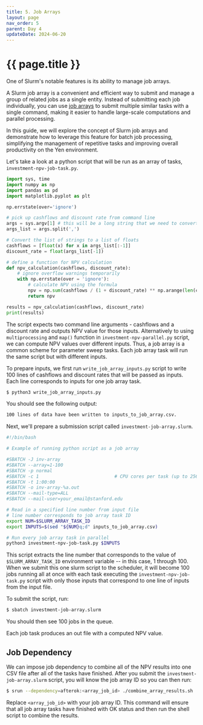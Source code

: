 ```yaml
---
title: 5. Job Arrays
layout: page
nav_order: 5
parent: Day 4
updateDate: 2024-06-20
---
```


# {{ page.title }}

One of Slurm's notable features is its ability to manage job arrays.

A Slurm job array is a convenient and efficient way to submit and manage a group of related jobs as a single entity. Instead of submitting each job individually, you can use <a href="https://slurm.schedmd.com/job_array.html" target="_blank">job arrays</a> to submit multiple similar tasks with a single command, making it easier to handle large-scale computations and parallel processing.

In this guide, we will explore the concept of Slurm job arrays and  demonstrate how to leverage this feature for batch job processing, simplifying the management of repetitive tasks and improving overall productivity on the Yen environment.

Let's take a look at a python script that will be run as an array of tasks, `investment-npv-job-task.py`.

```python
import sys, time
import numpy as np
import pandas as pd
import matplotlib.pyplot as plt

np.errstate(over='ignore')

# pick up cashflows and discount rate from command line
args = sys.argv[1] # this will be a long string that we need to convert into a cashflows vector of floats and discount rate as a float
args_list = args.split(',')

# Convert the list of strings to a list of floats
cashflows = [float(x) for x in args_list[:-1]]
discount_rate = float(args_list[-1])

# define a function for NPV calculation
def npv_calculation(cashflows, discount_rate):
    # ignore overflow warnings temporarily
    with np.errstate(over = 'ignore'):
        # calculate NPV using the formula
        npv = np.sum(cashflows / (1 + discount_rate) ** np.arange(len(cashflows)))
        return npv

results = npv_calculation(cashflows, discount_rate)
print(results)
```

The script expects two command line arguments - cashflows and a discount rate and outputs NPV value for those inputs. Alternatively to using `multiprocessing` and `map()` function in `investment-npv-parallel.py` script, we can compute NPV values over different inputs. Thus, a job array is a common scheme for parameter sweep tasks. Each job array task will run the same script but with different inputs. 

To prepare inputs, we first run `write_job_array_inputs.py` script to write 100 lines of cashflows and discount rates that will be passed as inputs. Each line corresponds to inputs for one job array task. 

```bash
$ python3 write_job_array_inputs.py
```

You should see the following output:
```bash
100 lines of data have been written to inputs_to_job_array.csv.
```

Next, we'll prepare a submission script called `investment-job-array.slurm`.

```bash
#!/bin/bash

# Example of running python script as a job array

#SBATCH -J inv-array
#SBATCH --array=1-100
#SBATCH -p normal
#SBATCH -c 1                            # CPU cores per task (up to 256 on normal partition)
#SBATCH -t 1:00:00
#SBATCH -o inv-array-%a.out
#SBATCH --mail-type=ALL
#SBATCH --mail-user=your_email@stanford.edu

# Read in a specified line number from input file
# line number corresponds to job array task ID
export NUM=$SLURM_ARRAY_TASK_ID
export INPUTS=$(sed "${NUM}q;d" inputs_to_job_array.csv)

# Run every job array task in parallel
python3 investment-npv-job-task.py $INPUTS
```

This script extracts the line number that corresponds to the value of `$SLURM_ARRAY_TASK_ID` environment variable -- in this case, 1 through 100. When we submit this one slurm script to the scheduler, it will become 100 jobs running all at once with each task executing the `investment-npv-job-task.py` script with only those inputs that correspond to one line of inputs from the input file. 


To submit the script, run:

```bash
$ sbatch investment-job-array.slurm
```

You should then see 100 jobs in the queue. 

Each job task produces an out file with a computed NPV value.


## Job Dependency
We can impose job dependency to combine all of the NPV results into one CSV file after all of the tasks have finished.
After you submit the `investment-job-array.slurm` script, you will know the job array ID so you can then run:

```bash
$ srun --dependency=afterok:<array_job_id> ./combine_array_results.sh
```

Replace `<array_job_id>` with your job array ID. This command will ensure that all job array tasks have finished with OK status and then run the shell script to combine the results. 
